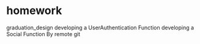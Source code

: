 # homework
graduation_design
developing a UserAuthentication Function
developing a Social Function By remote git

